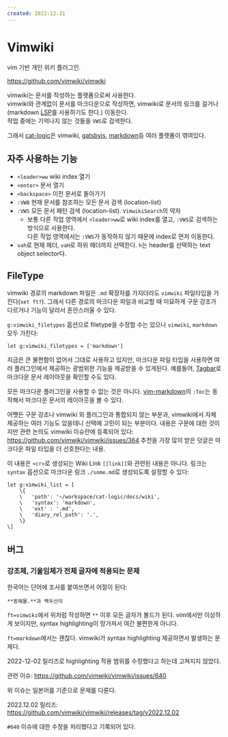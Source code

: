 ```yaml
---
created: 2022-12-31
---
```

# Vimwiki

vim 기반 개인 위키 플러그인.

https://github.com/vimwiki/vimwiki

vimwiki는 문서를 작성하는 플랫폼으로써 사용한다.\
vimwiki와 관계없이 문서를 마크다운으로 작성하면,
vimwiki로 문서의 링크를 걸거나(markdown [LSP](./language-server-protocol.md)를 사용하기도 한다.) 이동한다.\
작업 중에는 기억나지 않는 것들을 `VWS`로 검색한다.

그래서 [cat-logic](./cat-logic.md)은 vimwiki, [gatsbyjs](./gatsbyjs.md), [markdown](./markdown.md)등 여러 플랫폼이 엮여있다.

## 자주 사용하는 기능

* `<leader>ww` wiki index 열기
* `<enter>` 문서 열기
* `<backspace>` 이전 문서로 돌아가기
* `:VWB` 현재 문서를 참조하는 모든 문서 검색 (location-list)
* `:VWS` 모든 문서 패턴 검색 (location-list). `VimwikiSearch`의 약자
    * 보통 다른 작업 영역에서 `<leader>ww`로 wiki index를 열고, `:VWS`로 검색하는 방식으로 사용한다.\
      다른 작업 영역에서는 `:VWS`가 동작하지 않기 때문에 index로 먼저 이동한다.
* `vah`로 현재 헤더, `vaH`로 하위 헤더까지 선택한다. `h`는 header를 선택하는 text object selector다.

## FileType

vimwiki 경로의 markdown 파일은 `.md` 확장자를 가지더라도 `vimwiki` 파일타입을 가진다(`set ft?`).
그래서 다른 경로의 마크다운 파일과 비교할 때 미묘하게 구문 강조가 다르거나 기능이 달라서 혼란스러울 수 있다.

`g:vimwiki_filetypes` 옵션으로 filetype을 수정할 수는 있으나 `vimwiki`, `markdown` 모두 가진다:
```vim
let g:vimwiki_filetypes = ['markdown']
```

지금은 큰 불편함이 없어서 그대로 사용하고 있지만,
마크다운 파일 타입을 사용하면 여러 플러그인에서 제공하는 광범위한 기능을 제공받을 수 있게된다.
예를들어, [Tagbar](https://github.com/preservim/tagbar)로 마크다운 문서 레이아웃을 확인할 수도 있다.

모든 마크다운 플러그인을 사용할 수 없는 것은 아니다.
[vim-markdown](https://github.com/preservim/vim-markdown)의 `:Toc`는 동작해서 마크다운 문서의 레이아웃을 볼 수 있다.

어쨋든 구문 강조나 vimwiki 외 플러그인과 통합되지 않는 부분과, vimwiki에서 자체 제공하는 여러 기능도 있을테니 선택에 고민이 되는 부분이다.
내용은 구문에 대한 것이지만 관련 논의도 vimwiki 이슈란에 등록되어 있다: https://github.com/vimwiki/vimwiki/issues/364
추천을 가장 많이 받은 덧글은 마크다운 파일 타입을 더 선호한다는 내용.

이 내용은 `<cr>`로 생성되는 Wiki Link `[[link]]`와 관련된 내용은 아니다.
링크는 `syntax` 옵션으로 마크다운 링크 `./some.md`로 생성되도록 설정할 수 있다:

```vim
let g:vimwiki_list = [
    \{
    \   'path': '~/workspace/cat-logic/docs/wiki',
    \   'syntax': 'markdown',
    \   'ext' : '.md',
    \   'diary_rel_path': '.',
    \}
\]
```

## 버그

### 강조체, 기울임체가 전체 글자에 적용되는 문제

한국어는 단어에 조사를 붙여쓰면서 어절이 된다:

```
**동해물.**과 백두산이
```

`ft=vimwiki`에서 위처럼 작성하면 `**` 이후 모든 글자가 볼드가 된다.
vim에서만 이상하게 보이지만, syntax highlighting이 망가져서 여간 불편한게 아니다.

`ft=markdown`에서는 괜찮다. vimwiki가 syntax highlighting 제공하면서 발생하는 문제다.

2022-12-02 릴리즈로 highlighting 적용 범위를 수정했다고 하는데 고쳐지지 않았다.

관련 이슈: https://github.com/vimwiki/vimwiki/issues/640

위 이슈는 일본어를 기준으로 문제를 다룬다.

2022.12.02 릴리즈: https://github.com/vimwiki/vimwiki/releases/tag/v2022.12.02

`#640` 이슈에 대한 수정을 처리했다고 기록되어 있다.
